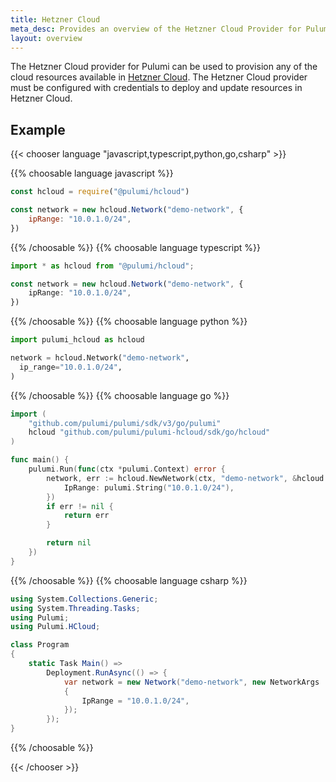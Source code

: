 ```yaml
---
title: Hetzner Cloud
meta_desc: Provides an overview of the Hetzner Cloud Provider for Pulumi.
layout: overview
---
```


The Hetzner Cloud provider for Pulumi can be used to provision any of the cloud resources available in [Hetzner Cloud](https://www.hetzner.com/cloud).
The Hetzner Cloud provider must be configured with credentials to deploy and update resources in Hetzner Cloud.

## Example

{{< chooser language "javascript,typescript,python,go,csharp" >}}

{{% choosable language javascript %}}

```javascript
const hcloud = require("@pulumi/hcloud")

const network = new hcloud.Network("demo-network", {
    ipRange: "10.0.1.0/24",
})
```

{{% /choosable %}}
{{% choosable language typescript %}}

```typescript
import * as hcloud from "@pulumi/hcloud";

const network = new hcloud.Network("demo-network", {
    ipRange: "10.0.1.0/24",
})
```

{{% /choosable %}}
{{% choosable language python %}}

```python
import pulumi_hcloud as hcloud

network = hcloud.Network("demo-network",
  ip_range="10.0.1.0/24",
)
```

{{% /choosable %}}
{{% choosable language go %}}

```go
import (
	"github.com/pulumi/pulumi/sdk/v3/go/pulumi"
	hcloud "github.com/pulumi/pulumi-hcloud/sdk/go/hcloud"
)

func main() {
	pulumi.Run(func(ctx *pulumi.Context) error {
		network, err := hcloud.NewNetwork(ctx, "demo-network", &hcloud.NetworkArgs{
			IpRange: pulumi.String("10.0.1.0/24"),
		})
		if err != nil {
			return err
		}

		return nil
	})
}

```

{{% /choosable %}}
{{% choosable language csharp %}}

```csharp
using System.Collections.Generic;
using System.Threading.Tasks;
using Pulumi;
using Pulumi.HCloud;

class Program
{
    static Task Main() =>
        Deployment.RunAsync(() => {
            var network = new Network("demo-network", new NetworkArgs
            {
                IpRange = "10.0.1.0/24",
            });
        });
}
```

{{% /choosable %}}

{{< /chooser >}}
